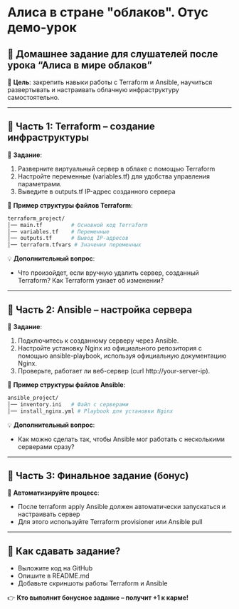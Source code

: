 # Алиса в стране "облаков". Отус демо-урок

## 📌 Домашнее задание для слушателей после урока “Алиса в мире облаков”

🎯 **Цель**: закрепить навыки работы с Terraform и Ansible, научиться развертывать и настраивать облачную инфраструктуру самостоятельно.

---

## 🔹 Часть 1: Terraform – создание инфраструктуры

📌 **Задание**:

  1. Разверните виртуальный сервер в облаке с помощью Terraform
  2. Настройте переменные (variables.tf) для удобства управления параметрами.
  3. Выведите в outputs.tf IP-адрес созданного сервера

📜 **Пример структуры файлов Terraform**:

```sh
terraform_project/
│── main.tf         # Основной код Terraform
│── variables.tf    # Переменные
│── outputs.tf      # Вывод IP-адресов
│── terraform.tfvars # Значения переменных
```

💡 **Дополнительный вопрос**:

- Что произойдет, если вручную удалить сервер, созданный Terraform? Как Terraform узнает об изменении?

---

## 🔹 Часть 2: Ansible – настройка сервера

📌 **Задание**:

1. Подключитесь к созданному серверу через Ansible.
2. Настройте установку Nginx из официального репозитория с помощью ansible-playbook, используя официальную документацию Nginx.
3. Проверьте, работает ли веб-сервер (curl http://your-server-ip).

📜 **Пример структуры файлов Ansible**:

```sh
ansible_project/
│── inventory.ini   # Файл с серверами
│── install_nginx.yml # Playbook для установки Nginx
```

💡 **Дополнительный вопрос**:

- Как можно сделать так, чтобы Ansible мог работать с несколькими серверами сразу?

---

## 🔹 Часть 3: Финальное задание (бонус)

🔹 **Автоматизируйте процесс**:

* После terraform apply Ansible должен автоматически запускаться и настраивать сервер
* Для этого используйте Terraform provisioner или Ansible pull

---

## 📌 Как сдавать задание?

- Выложите код на GitHub
- Опишите в README.md
- Добавьте скриншоты работы Terraform и Ansible

👉 **Кто выполнит бонусное задание – получит +1 к карме!**

